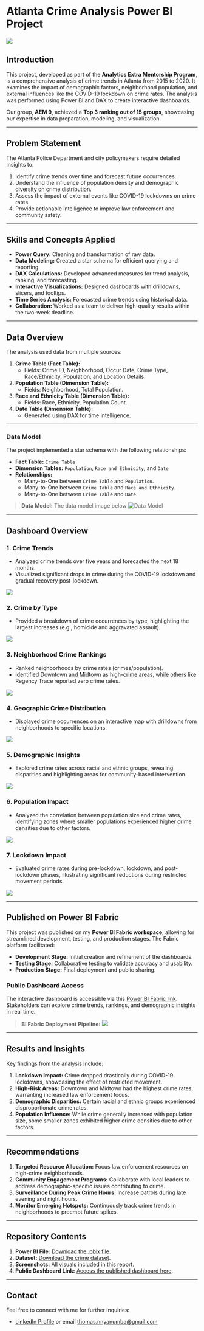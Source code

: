 # Atlanta Crime Analysis Power BI Project
![](https://github.com/Thomas-Nyanumba/Atlanta-PD-Power-BI-Group-Project/blob/main/Atlanta%20PD%20Background%20Image.png)

## Introduction
This project, developed as part of the **Analytics Extra Mentorship Program**, is a comprehensive analysis of crime trends in Atlanta from 2015 to 2020. It examines the impact of demographic factors, neighborhood population, and external influences like the COVID-19 lockdown on crime rates. The analysis was performed using Power BI and DAX to create interactive dashboards.

Our group, **AEM 9**, achieved a **Top 3 ranking out of 15 groups**, showcasing our expertise in data preparation, modeling, and visualization.

---

## Problem Statement
The Atlanta Police Department and city policymakers require detailed insights to:
1. Identify crime trends over time and forecast future occurrences.
2. Understand the influence of population density and demographic diversity on crime distribution.
3. Assess the impact of external events like COVID-19 lockdowns on crime rates.
4. Provide actionable intelligence to improve law enforcement and community safety.

---

## Skills and Concepts Applied
- **Power Query:** Cleaning and transformation of raw data.
- **Data Modeling:** Created a star schema for efficient querying and reporting.
- **DAX Calculations:** Developed advanced measures for trend analysis, ranking, and forecasting.
- **Interactive Visualizations:** Designed dashboards with drilldowns, slicers, and tooltips.
- **Time Series Analysis:** Forecasted crime trends using historical data.
- **Collaboration:** Worked as a team to deliver high-quality results within the two-week deadline.

---

## Data Overview
The analysis used data from multiple sources:
1. **Crime Table (Fact Table):**
   - Fields: Crime ID, Neighborhood, Occur Date, Crime Type, Race/Ethnicity, Population, and Location Details.
2. **Population Table (Dimension Table):**
   - Fields: Neighborhood, Total Population.
3. **Race and Ethnicity Table (Dimension Table):**
   - Fields: Race, Ethnicity, Population Count.
4. **Date Table (Dimension Table):**
   - Generated using DAX for time intelligence.

---

### **Data Model**
The project implemented a star schema with the following relationships:
- **Fact Table:** `Crime Table`
- **Dimension Tables:** `Population`, `Race and Ethnicity`, and `Date`
- **Relationships:** 
  - Many-to-One between `Crime Table` and `Population`.
  - Many-to-One between `Crime Table` and `Race and Ethnicity`.
  - Many-to-One between `Crime Table` and `Date`.

> **Data Model:** The data model image below
![Data Model](https://github.com/Thomas-Nyanumba/Atlanta-PD-Power-BI-Group-Project/blob/main/Atlanta%20PD%20Data%20Model%20Image.png)

---

## Dashboard Overview

### **1. Crime Trends**
   - Analyzed crime trends over five years and forecasted the next 18 months.
   - Visualized significant drops in crime during the COVID-19 lockdown and gradual recovery post-lockdown.
   
   ![](https://github.com/Thomas-Nyanumba/Atlanta-PD-Power-BI-Group-Project/blob/main/Crime%20Trend%20Image.png)

### **2. Crime by Type**
   - Provided a breakdown of crime occurrences by type, highlighting the largest increases (e.g., homicide and aggravated assault).

  ![](https://github.com/Thomas-Nyanumba/Atlanta-PD-Power-BI-Group-Project/blob/main/Crime%20By%20Type%20Image.png)
     
### **3. Neighborhood Crime Rankings**
   - Ranked neighborhoods by crime rates (crimes/population).
   - Identified Downtown and Midtown as high-crime areas, while others like Regency Trace reported zero crime rates.

  ![](https://github.com/Thomas-Nyanumba/Atlanta-PD-Power-BI-Group-Project/blob/main/Neighbourhood%20Crime%20Ranking%20Image.png)
     
### **4. Geographic Crime Distribution**
   - Displayed crime occurrences on an interactive map with drilldowns from neighborhoods to specific locations.

  ![](https://github.com/Thomas-Nyanumba/Atlanta-PD-Power-BI-Group-Project/blob/main/Geographic%20Crime%20Distribution%20Image.png)

### **5. Demographic Insights**
   - Explored crime rates across racial and ethnic groups, revealing disparities and highlighting areas for community-based intervention.
 
  ![](https://github.com/Thomas-Nyanumba/Atlanta-PD-Power-BI-Group-Project/blob/main/Demographic%20Insight%20Image.png)
     
### **6. Population Impact**
   - Analyzed the correlation between population size and crime rates, identifying zones where smaller populations experienced higher crime densities due to other factors.

  ![](https://github.com/Thomas-Nyanumba/Atlanta-PD-Power-BI-Group-Project/blob/main/Population%20Impact%20Image.png)

### **7. Lockdown Impact**
   - Evaluated crime rates during pre-lockdown, lockdown, and post-lockdown phases, illustrating significant reductions during restricted movement periods.

  ![](https://github.com/Thomas-Nyanumba/Atlanta-PD-Power-BI-Group-Project/blob/main/Lockdown%20Impact%20Image.png)

---

## Published on Power BI Fabric
This project was published on my **Power BI Fabric workspace**, allowing for streamlined development, testing, and production stages. The Fabric platform facilitated:
- **Development Stage:** Initial creation and refinement of the dashboards.
- **Testing Stage:** Collaborative testing to validate accuracy and usability.
- **Production Stage:** Final deployment and public sharing.

### Public Dashboard Access
The interactive dashboard is accessible via this [Power BI Fabric link](https://app.powerbi.com/view?r=eyJrIjoiMzBmNTZiNGEtNjU3NS00MzRjLTliNjYtMWYwNmZkZjRhMjYwIiwidCI6IjgwZTliY2Y3LTczYTYtNGI5OS1iZWFkLTA2MmNmZjE2MmY5NiJ9). Stakeholders can explore crime trends, rankings, and demographic insights in real time.

> **BI Fabric Deployment Pipeline:**
![](https://github.com/Thomas-Nyanumba/Atlanta-PD-Power-BI-Group-Project/blob/main/Atlanta%20PD%20BI%20Fabric%20Deployment%20Pipeline%20Image.png)

---

## Results and Insights
Key findings from the analysis include:
1. **Lockdown Impact:** Crime dropped drastically during COVID-19 lockdowns, showcasing the effect of restricted movement.
2. **High-Risk Areas:** Downtown and Midtown had the highest crime rates, warranting increased law enforcement focus.
3. **Demographic Disparities:** Certain racial and ethnic groups experienced disproportionate crime rates.
4. **Population Influence:** While crime generally increased with population size, some smaller zones exhibited higher crime densities due to other factors.

---

## Recommendations
1. **Targeted Resource Allocation:** Focus law enforcement resources on high-crime neighborhoods.
2. **Community Engagement Programs:** Collaborate with local leaders to address demographic-specific issues contributing to crime.
3. **Surveillance During Peak Crime Hours:** Increase patrols during late evening and night hours.
4. **Monitor Emerging Hotspots:** Continuously track crime trends in neighborhoods to preempt future spikes.

---

## Repository Contents
1. **Power BI File:** [Download the .pbix file](https://github.com/Thomas-Nyanumba/Atlanta-PD-Power-BI-Group-Project/blob/main/Atlanta%20PD%20BI%20Crime%20Analysis.pbix).
2. **Dataset:** [Download the crime dataset](https://github.com/Thomas-Nyanumba/Atlanta-PD-Power-BI-Group-Project/blob/main/Atlanta%20Crime%20Statistics%20Analysis%20with%20Power%20BI.pdf).
3. **Screenshots:** All visuals included in this report.
4. **Public Dashboard Link:** [Access the published dashboard here](https://app.powerbi.com/view?r=eyJrIjoiMzBmNTZiNGEtNjU3NS00MzRjLTliNjYtMWYwNmZkZjRhMjYwIiwidCI6IjgwZTliY2Y3LTczYTYtNGI5OS1iZWFkLTA2MmNmZjE2MmY5NiJ9).

---

## Contact
Feel free to connect with me for further inquiries:
- [LinkedIn Profile](https://www.linkedin.com/in/thomasnyanumba) or email thomas.nnyanumba@gmail.com
